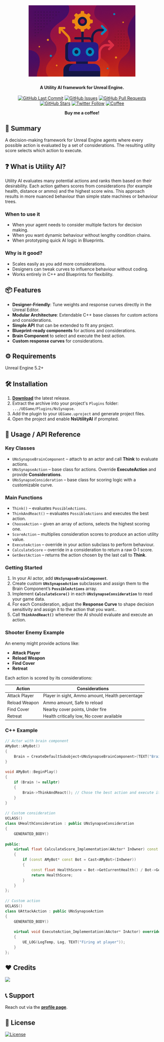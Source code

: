 <h1 align="center">
  <br>
  <a href="https://github.com/mykaadev/NsSynapse"> <img src="https://raw.githubusercontent.com/mykaadev/NsSynapse/refs/heads/main/Resources/UtilityAIBanner.png" alt="NsSynapse" width="350"></a>
</h1>

<h4 align="center">A Utility AI framework for Unreal Engine.</h4>

<div align="center">
    <a href="https://github.com/mykaadev/NsUtilityAI/commits/main"><img src="https://img.shields.io/github/last-commit/mykaadev/NsUtilityAI?style=plastic&logo=github&logoColor=white" alt="GitHub Last Commit"></a>
    <a href="https://github.com/mykaadev/NsUtilityAI/issues"><img src="https://img.shields.io/github/issues-raw/mykaadev/NsUtilityAI?style=plastic&logo=github&logoColor=white" alt="GitHub Issues"></a>
    <a href="https://github.com/mykaadev/NsUtilityAI/pulls"><img src="https://img.shields.io/github/issues-pr-raw/mykaadev/NsUtilityAI?style=plastic&logo=github&logoColor=white" alt="GitHub Pull Requests"></a>
    <a href="https://github.com/mykaadev/NsUtilityAI"><img src="https://img.shields.io/github/stars/mykaadev/NsUtilityAI?style=plastic&logo=github" alt="GitHub Stars"></a>
 <a href="https://twitter.com/mykaadev/"><img src="https://img.shields.io/twitter/follow/mykaadev?style=plastic&logo=x" alt="Twitter Follow"></a>

<p style="display:none;">
  <a href="#-summary">👀 Summary</a> •
  <a href="#-what-is-utility-ai">❓ What is Utility AI</a> •
  <a href="#-features">📦 Features</a> •
  <a href="#-requirements">⚙️ Requirements</a> •
  <a href="#-installation">🛠️ Installation</a> •
  <a href="#-api">🔧 API</a> •
  <a href="#-credits">❤️ Credits</a> •
  <a href="#-support">📞 Support</a> •
  <a href="#-license">📃 License</a>
</p>
<a href="https://buymeacoffee.com/mykaadev"><img src="https://www.svgrepo.com/show/476855/coffee-to-go.svg" alt="Coffee" width=50px"></a>
<p><b>Buy me a coffee!</b></p>
</div>

## 👀 Summary
A decision-making framework for Unreal Engine agents where every possible action is evaluated by a set of considerations. The resulting utility score selects which action to execute.

## ❓ What is Utility AI?
Utility AI evaluates many potential actions and ranks them based on their desirability. Each action gathers scores from considerations (for example health, distance or ammo) and the highest score wins. This approach results in more nuanced behaviour than simple state machines or behaviour trees.

### When to use it
- When your agent needs to consider multiple factors for decision making.
- When you want dynamic behaviour without lengthy condition chains.
- When prototyping quick AI logic in Blueprints.

### Why is it good?
- Scales easily as you add more considerations.
- Designers can tweak curves to influence behaviour without coding.
- Works entirely in C++ and Blueprints for flexibility.

## 📦 Features
- **Designer-Friendly**: Tune weights and response curves directly in the Unreal Editor.
- **Modular Architecture**: Extendable C++ base classes for custom actions and considerations.
- **Simple API** that can be extended to fit any project.
- **Blueprint-ready components** for actions and considerations.
- **Brain Component** to select and execute the best action.
- **Custom response curves** for considerations.

## ⚙️ Requirements
Unreal Engine 5.2+

## 🛠️ Installation
1. **[Download](https://github.com/mykaadev/NsSynapse)** the latest release.
2. Extract the archive into your project's `Plugins` folder: `.../UEGame/Plugins/NsSynapse`.
3. Add the plugin to your `UEGame.uproject` and generate project files.
4. Open the project and enable **NsUtilityAI** if prompted.

## 🔧 Usage / API Reference
### Key Classes
- `UNsSynapseBrainComponent` – attach to an actor and call **Think** to evaluate actions.
- `UNsSynapseAction` – base class for actions. Override **ExecuteAction** and provide **Considerations**.
- `UNsSynapseConsideration` – base class for scoring logic with a customizable curve.

### Main Functions
- `Think()` – evaluates `PossibleActions`.
- `ThinkAndReact()` – evaluates `PossibleActions` and executes the best action.
- `ChooseAction` – given an array of actions, selects the highest scoring one.
- `ScoreAction` – multiplies consideration scores to produce an action utility value.
- `ExecuteAction` – override in your action subclass to perform behaviour.
- `CalculateScore` – override in a consideration to return a raw 0‑1 score.
- `GetBestAction` – returns the action chosen by the last call to **Think**.

### Getting Started
1. In your AI actor, add **`UNsSynapseBrainComponent`**.
2. Create custom **`UNsSynapseAction`** subclasses and assign them to the Brain Component’s **`PossibleActions`** array.
3. Implement **`CalculateScore()`** in each **`UNsSynapseConsideration`** to read your game data.
4. For each Consideration, adjust the **Response Curve** to shape decision sensitivity and assign it to the action that you want..
5. Call **`ThinkAndReact()`** whenever the AI should evaluate and execute an action.

### Shooter Enemy Example

An enemy might provide actions like:

* **Attack Player**
* **Reload Weapon**
* **Find Cover**
* **Retreat**

Each action is scored by its considerations:

| Action | Considerations |
| --- | --- |
| Attack Player | Player in sight, Ammo amount, Health percentage |
| Reload Weapon | Ammo amount, Safe to reload |
| Find Cover | Nearby cover points, Under fire |
| Retreat | Health critically low, No cover available |

### C++ Example

```cpp
// Actor with brain component
AMyBot::AMyBot()
{
    Brain = CreateDefaultSubobject<UNsSynapseBrainComponent>(TEXT("Brain"));
}

void AMyBot::BeginPlay()
{
    if (Brain != nullptr)
    {
        Brain->ThinkAndReact(); // Chose the best action and execute it
    }
}

// Custom consideration
UCLASS()
class UHealthConsideration : public UNsSynapseConsideration
{
    GENERATED_BODY()

public:
    virtual float CalculateScore_Implementation(AActor* InOwner) const override
    {
        if (const AMyBot* const Bot = Cast<AMyBot>(InOwner))
        {
            const float HealthScore = Bot->GetCurrentHealth() / Bot->GetMaxtHealth(); 
            return HealthScore;
        }
    }
};

// Custom action
UCLASS()
class UAttackAction : public UNsSynapseAction
{
    GENERATED_BODY()

    virtual void ExecuteAction_Implementation(AActor* InActor) override
    {
        UE_LOG(LogTemp, Log, TEXT("Firing at player"));
    }
};
```

## ❤️ Credits
<a href="https://github.com/mykaadev/NsUtilityAI/graphs/contributors"><img src="https://contrib.rocks/image?repo=mykaadev/NsUtilityAI"/></a>

## 📞 Support
Reach out via the **[profile page](https://github.com/mykaadev)**.

## 📃 License
[![License](https://img.shields.io/badge/license-MIT-green)](https://www.tldrlegal.com/license/mit-license)
